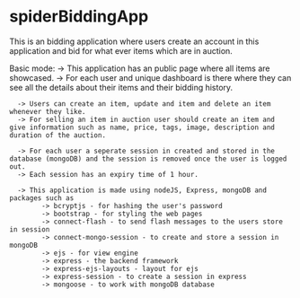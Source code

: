 # spiderBiddingApp

This is an bidding application where users create an account in this application and bid for what ever items which are in auction.

Basic mode:
      -> This application has an public page where all items are showcased.
      -> For each user and unique dashboard is there where they can see all the details about their items and their bidding history.

      -> Users can create an item, update and item and delete an item whenever they like.
      -> For selling an item in auction user should create an item and give information such as name, price, tags, image, description and duration of the auction.

      -> For each user a seperate session in created and stored in the database (mongoDB) and the session is removed once the user is logged out.
      -> Each session has an expiry time of 1 hour.

      -> This application is made using nodeJS, Express, mongoDB and packages such as
            -> bcryptjs - for hashing the user's password
            -> bootstrap - for styling the web pages
            -> connect-flash - to send flash messages to the users store in session
            -> connect-mongo-session - to create and store a session in mongoDB
            -> ejs - for view engine
            -> express - the backend framework
            -> express-ejs-layouts - layout for ejs
            -> express-session - to create a session in express
            -> mongoose - to work with mongoDB database
